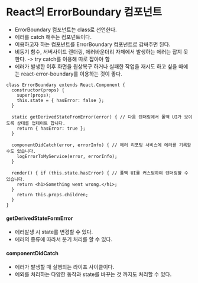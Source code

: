 # React의 ErrorBoundary 컴포넌트
* ErrorBoundary 컴포넌트는 class로 선언한다.
* 에러를 catch 해주는 컴포넌트이다.
* 이용하고자 하는 컴포넌트를 ErrorBoundary 컴포넌트로 감싸주면 된다.
* 비동기 함수, 서버사이드 렌더링, 에러바운더리 자체에서 발생하는 에러는 잡지 못한다. -> try catch를 이용해 따로 잡아야 함
* 에러가 발생한 이후 화면을 원상복구 하거나 실패한 작업을 재시도 하고 싶을 때에는 react-error-boundary를 이용하는 것이 좋다.
```
class ErrorBoundary extends React.Component {
  constructor(props) {
    super(props);
    this.state = { hasError: false };
  }

  static getDerivedStateFromError(error) { // 다음 렌더링에서 폴백 UI가 보이도록 상태를 업데이트 합니다.
    return { hasError: true };
  }

  componentDidCatch(error, errorInfo) { // 에러 리포팅 서비스에 에러를 기록할 수도 있습니다. 
    logErrorToMyService(error, errorInfo);
  }

  render() { if (this.state.hasError) { // 폴백 UI를 커스텀하여 렌더링할 수 있습니다.
    return <h1>Something went wrong.</h1>;
  } 
    return this.props.children;
  }
}
```
#### getDerivedStateFormError
* 에러발생 시 state를 변경할 수 있다.
* 에러의 종류에 따라서 분기 처리를 할 수 있다.
#### componentDidCatch
* 에러가 발생할 때 실행되는 라이프 사이클이다.
* 예외를 처리하는 다양한 동작과 state를 바꾸는 것 까지도 처리할 수 있다.
